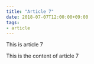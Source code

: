 ```yaml
---
title: "Article 7"
date: 2018-07-07T12:00:00+09:00
tags:
- article
---
```


This is article 7

<!--more-->

This is the content of article 7